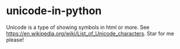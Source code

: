 # __unicode__-in-python
Unicode is a type of showing symbols in html or more. See https://en.wikipedia.org/wiki/List_of_Unicode_characters. Star for me please!
